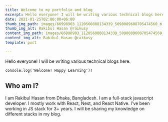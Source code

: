 ```yaml
---
title: Welcome to my portfolio and blog
excerpt: Hello everyone! I will be writing various technical blogs here.
date: 2021-01-25T02:00:00+06:00
thumb_img_path: images/66998903_1120560888134339_5098089608705474560_o.jpg
thumb_img_alt: Rakibul Hasan @raikusy
content_img_path: images/66998903_1120560888134339_5098089608705474560_o.jpg
content_img_alt: Rakibul Hasan @raikusy
template: post

---
```

Hello everyone! I will be writing various technical blogs here.

    console.log('Welcome! Happy Learning')!

## Who am I?

I am Rakibul Hasan from Dhaka, Bangladesh. I am a full-stack javascript developer. I mostly work with React, Nest, and React Native. I've been working in JS stack for 3+ years. I will be sharing my knowledge on different stacks in my blog.